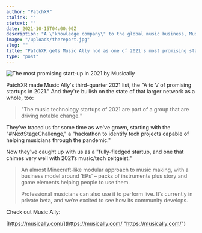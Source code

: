 ```yaml
---
author: "PatchXR"
ctalink: ""
ctatext: ""
date: 2021-10-15T04:00:00Z
description: "A \"knowledge company\" to the global music business, Music Ally explains why Patch XR is part of the startup ecosystem \"worth your attention.\""
image: "/uploads/thereport.jpg"
slug: ""
title: "PatchXR gets Music Ally nod as one of 2021's most promising startups"
type: "post"
---
```

![The most promising start-up in 2021 by Musically](/uploads/thereport.jpg)

PatchXR made Music Ally's third-quarter 2021 list, the "A to V of promising startups in 2021." And they're bullish on the state of that larger network as a whole, too:

> "The music technology startups of 2021 are part of a group that are driving notable change.**"**

They've traced us for some time as we've grown, starting with the "#NextStageChallenge," a "hackathon to identify tech projects capable of helping musicians through the pandemic."

Now they've caught up with us as a "fully-fledged startup, and one that chimes very well with 2021’s music/tech zeitgeist."

> An almost Minecraft-like modular approach to music making, with a business model around ‘EPs’ – packs of instruments plus story and game elements helping people to use them.
>
> Professional musicians can also use it to perform live. It’s currently in private beta, and we’re excited to see how its community develops.

Check out Music Ally:

[https://musically.com/](https://musically.com/ "https://musically.com/")
